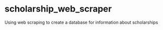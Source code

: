 # scholarship_web_scraper
Using web scraping to create a database for information about scholarships
